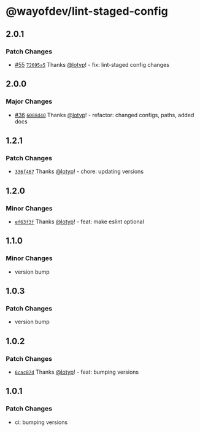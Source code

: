 # @wayofdev/lint-staged-config

## 2.0.1

### Patch Changes

- [#55](https://github.com/wayofdev/npm-shareable-configs/pull/55) [`72695a5`](https://github.com/wayofdev/npm-shareable-configs/commit/72695a5116d17861e508389dce9bfdf93dcd7dc4) Thanks [@lotyp](https://github.com/lotyp)! - fix: lint-staged config changes

## 2.0.0

### Major Changes

- [#36](https://github.com/wayofdev/npm-shareable-configs/pull/36) [`6088d40`](https://github.com/wayofdev/npm-shareable-configs/commit/6088d40a769a3a69656d55c53793ff41b318ce90) Thanks [@lotyp](https://github.com/lotyp)! - refactor: changed configs, paths, added docs

## 1.2.1

### Patch Changes

- [`336f467`](https://github.com/wayofdev/npm-shareable-configs/commit/336f467362a10239bc6f5610ef53786b1d89f5b9) Thanks [@lotyp](https://github.com/lotyp)! - chore: updating versions

## 1.2.0

### Minor Changes

- [`ef63f3f`](https://github.com/wayofdev/npm-shareable-configs/commit/ef63f3fb7c77354145db78e87cf9d9ccac9cc5d9)
  Thanks [@lotyp](https://github.com/lotyp)! - feat: make eslint optional

## 1.1.0

### Minor Changes

- version bump

## 1.0.3

### Patch Changes

- version bump

## 1.0.2

### Patch Changes

- [`6cac87d`](https://github.com/wayofdev/npm-shareable-configs/commit/6cac87d55bc1488b1eee040c793d72fab12f5564)
  Thanks [@lotyp](https://github.com/lotyp)! - feat: bumping versions

## 1.0.1

### Patch Changes

- ci: bumping versions
